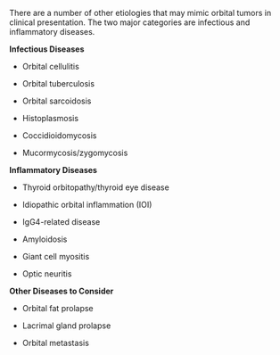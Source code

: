 There are a number of other etiologies that may mimic orbital tumors in clinical presentation. The two major categories are infectious and inflammatory diseases.

**Infectious Diseases**

- Orbital cellulitis

- Orbital tuberculosis

- Orbital sarcoidosis

- Histoplasmosis

- Coccidioidomycosis

- Mucormycosis/zygomycosis

**Inflammatory Diseases**

- Thyroid orbitopathy/thyroid eye disease

- Idiopathic orbital inflammation (IOI)

- IgG4-related disease

- Amyloidosis

- Giant cell myositis

- Optic neuritis

**Other Diseases to Consider**

- Orbital fat prolapse

- Lacrimal gland prolapse

- Orbital metastasis